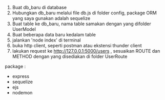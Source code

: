 1. Buat db_baru di database
2. Hubungkan db_baru melalui file db.js di folder config, package ORM yang saya gunakan adalah sequelize
3. Buat table ke db_baru, nama table samakan dengan yang difolder UserModel
4. Buat beberapa data baru kedalam table
5. jalankan 'node index' di terminal
6. buka http client, seperti postman atau ekstensi thunder client
7. lakukan request ke http://127.0.0.1:5000/users , sesuaikan ROUTE dan METHOD dengan yang disediakan di folder UserRoute

package :

- express
- sequelize
- ejs
- nodemon
